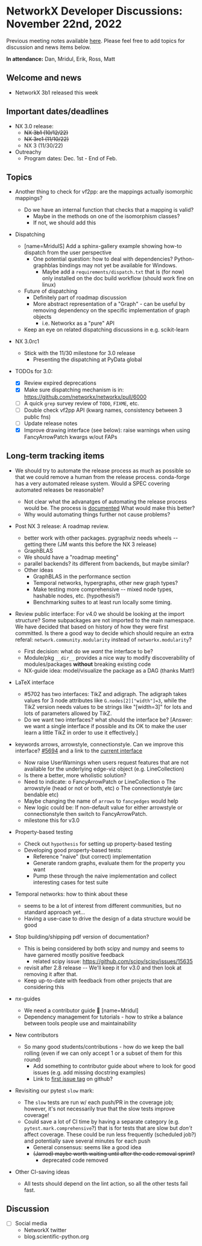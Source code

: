 # NetworkX Developer Discussions: November 22nd, 2022

Previous meeting notes available [here](https://github.com/networkx/archive/tree/main/meetings). Please feel free to add topics for discussion and news items below.

**In attendance:** Dan, Mridul, Erik, Ross, Matt

## Welcome and news

- NetworkX 3b1 released this week

## Important dates/deadlines

- NX 3.0 release:
  * ~~NX 3b1 (10/12/22)~~
  * ~~NX 3rc1 (11/10/22)~~
  * NX 3 (11/30/22)
- Outreachy
  * Program dates: Dec. 1st - End of Feb.

## Topics

- Another thing to check for vf2pp: are the mappings actually isomorphic mappings?
  * Do we have an internal function that checks that a mapping is valid?
    - Maybe in the methods on one of the isomorphism classes?
    - If not, we should add this

- Dispatching
  * [name=MridulS] Add a sphinx-gallery example showing how-to dispatch from the user perspective
    - One potential question: how to deal with dependencies? Python-graphblas bindings may not yet be available for Windows.
      * Maybe add a `requirements/dispatch.txt` that is (for now) only installed on the doc build workflow (should work fine on linux)
  * Future of dispatching
    - Definitely part of roadmap discussion
    - More abstract representation of a "Graph" - can be useful by removing dependency on the specific implementation of graph objects
      * i.e. Networkx as a "pure" API
  * Keep an eye on related dispatching discussions in e.g. scikit-learn

- NX 3.0rc1
  * Stick with the 11/30 milestone for 3.0 release
    - Presenting the dispatching at PyData global

- TODOs for 3.0:
  - [x] Review expired deprecations
  - [x] Make sure dispatching mechanism is in: https://github.com/networkx/networkx/pull/6000
  - [ ] A quick `grep` survey review of `TODO`, `FIXME`, etc.
  - [ ] Double check vf2pp API (kwarg names, consistency between 3 public fns)
  - [ ] Update release notes
  - [x] Improve drawing interface (see below): raise warnings when using FancyArrowPatch kwargs w/out FAPs

## Long-term tracking items

- We should try to automate the release process as much as possible so that we could remove a human from the release process. conda-forge has a very automated release system. Would a SPEC covering automated releases be reasonable?
    - Not clear what the advanatges of automating the release process would be. The process is [documented](https://github.com/networkx/networkx/blob/main/doc/developer/release.rst) What would make this better?
    - Why would automating things further not cause problems?

- Post NX 3 release: A roadmap review.
  - better work with other packages. pygraphviz needs wheels -- getting there (JM wants this before the NX 3 release)
  - GraphBLAS
  - We should have a "roadmap meeting" 
  - parallel backends? its different from backends, but maybe similar?
  - Other ideas
    - GraphBLAS in the performance section
    - Temporal networks, hypergraphs, other new graph types?
    - Make testing more comprehensive -- mixed node types, hashable nodes, etc. (hypothesis?)
    - Benchmarking suites to at least run locally some timing.
  
- Review public interface: For v4.0 we should be looking at the import structure?  Some subpackages are not imported to the main namespace. We have decided that based on history of how they were first committed. Is there a good way to decide which should require an extra referal: `network.community.modularity` instead of `networkx.modularity`?
  - First decision: what do we *want* the interface to be?
  - Module/pkg `__dir__` provides a nice way to modify discoverability of modules/packages **without** breaking existing code
  - NX-guide idea: model/visualize the package as a DAG (thanks Matt!)

- LaTeX interface
   - #5702 has two interfaces: TikZ and adigraph. The adigraph takes values for 3 node attributes like `G.nodes[2]["width"]=3`, while the TikZ version needs values to be strings like "[width=3]" for lots and lots of parameters allowed by TikZ.
   - Do we want two interfaces? what should the interface be? [Answer: we want a single interface if possible and its OK to make the user learn a little TikZ in order to use it effectively.]

- keywords arrows, arrowstyle, connectionstyle. Can we improve this interface? [#5694](https://github.com/networkx/networkx/pull/5694) and a link to the [current interface](https://github.com/networkx/networkx/blob/2c904d18dc79df3acd64495ef64c6ff4674992a0/networkx/drawing/nx_pylab.py#L537)
    - Now raise UserWarnings when users request features that are not available for the underlying edge-viz object (e.g. LineCollection)
    - Is there a better, more wholistic solution?
    - Need to indicate:
      o FancyArrowPatch or LineCollection
      o The arrowstyle (head or not or both, etc)
      o The connectionstyle (arc bendable etc)
    - Maybe changing the name of `arrows` to `fancyedges` would help
    - New logic could be:  If non-default value for either arrowstyle or connectionstyle then switch to FancyArrowPatch.
    - milestone this for v3.0

- Property-based testing
  * Check out `hypothesis` for setting up property-based testing
  * Developing good property-based tests:
    - Reference "naive" (but correct) implementation
    - Generate random graphs, evaluate them for the property you want
    - Pump these through the naive implementation and collect interesting cases for test suite

- Temporal networks: how to think about these
  * seems to be a lot of interest from different communities, but no standard approach yet...
  * Having a use-case to drive the design of a data structure would be good
  
- Stop building/shipping pdf version of documentation?
  * This is being considered by both scipy and numpy and seems to have garnered mostly positive feedback
    - related scipy issue: https://github.com/scipy/scipy/issues/15635
  * revisit after 2.8 release -- We'll keep it for v3.0 and then look at removing it after that.
  * Keep up-to-date with feedback from other projects that are considering this

- nx-guides
  * We need a contributor guide :book: [name=Mridul]
  * Dependency management for tutorials - how to strike a balance between tools people use and maintainability

- New contributors
  * So many good students/contributions - how do we keep the ball rolling (even if we can only accept 1 or a subset of them for this round)
    - Add something to contributor guide about where to look for good issues (e.g. add missing docstring examples)
    - Link to [first issue tag](https://github.com/networkx/networkx/labels/Good%20First%20Issue) on github?
    
- Revisiting our pytest `slow` mark:
  * The `slow` tests are run w/ each push/PR in the coverage job; however, it's not necessarily true that the slow tests improve coverage!
  * Could save a lot of CI time by having a separate category (e.g. `pytest.mark.comprehensive`?) that is for tests that are slow but *don't* affect coverage. These could be run less frequently (scheduled job?) and potentially save several minutes for each push
    - General consensus: seems like a good idea
    - ~~(Jarrod) maybe worth waiting until after the code removal sprint?~~
      - deprecated code removed

- Other CI-saving ideas
    - All tests should depend on the lint action, so all the other tests fail fast.

## Discussion

- [ ] Social media
    * NetworkX twitter
    * blog.scientific-python.org